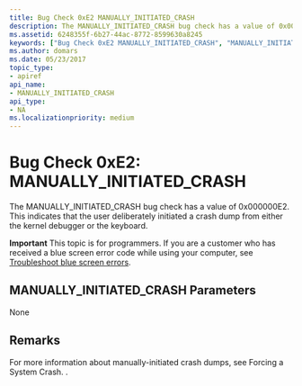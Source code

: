 ```yaml
---
title: Bug Check 0xE2 MANUALLY_INITIATED_CRASH
description: The MANUALLY_INITIATED_CRASH bug check has a value of 0x000000E2. This indicates that the user deliberately initiated a crash dump from either the kernel debugger or the keyboard.
ms.assetid: 6248355f-6b27-44ac-8772-8599630a8245
keywords: ["Bug Check 0xE2 MANUALLY_INITIATED_CRASH", "MANUALLY_INITIATED_CRASH"]
ms.author: domars
ms.date: 05/23/2017
topic_type:
- apiref
api_name:
- MANUALLY_INITIATED_CRASH
api_type:
- NA
ms.localizationpriority: medium
---
```


# Bug Check 0xE2: MANUALLY\_INITIATED\_CRASH


The MANUALLY\_INITIATED\_CRASH bug check has a value of 0x000000E2. This indicates that the user deliberately initiated a crash dump from either the kernel debugger or the keyboard.

**Important** This topic is for programmers. If you are a customer who has received a blue screen error code while using your computer, see [Troubleshoot blue screen errors](https://windows.microsoft.com/windows-10/troubleshoot-blue-screen-errors).

## MANUALLY\_INITIATED\_CRASH Parameters


None

Remarks
-------

For more information about manually-initiated crash dumps, see Forcing a System Crash. .

 

 




